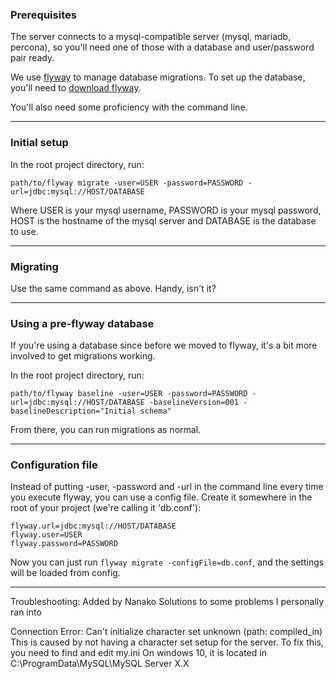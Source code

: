 ### Prerequisites

The server connects to a mysql-compatible server (mysql, mariadb, percona), so you'll need one of those with a database and user/password pair ready.

We use [flyway](https://flywaydb.org/) to manage database migrations. To set up the database, you'll need to [download flyway](https://flywaydb.org/getstarted/download.html).

You'll also need some proficiency with the command line.

---

### Initial setup

In the root project directory, run:

    path/to/flyway migrate -user=USER -password=PASSWORD -url=jdbc:mysql://HOST/DATABASE

Where USER is your mysql username, PASSWORD is your mysql password, HOST is the hostname of the mysql server and DATABASE is the database to use.

---

### Migrating

Use the same command as above. Handy, isn't it?

---

### Using a pre-flyway database

If you're using a database since before we moved to flyway, it's a bit more involved to get migrations working.

In the root project directory, run:

    path/to/flyway baseline -user=USER -password=PASSWORD -url=jdbc:mysql://HOST/DATABASE -baselineVersion=001 -baselineDescription="Initial schema"

From there, you can run migrations as normal.

---

### Configuration file

Instead of putting -user, -password and -url in the command line every time you execute flyway, you can use a config file. Create it somewhere in the root of your project (we're calling it 'db.conf'):

    flyway.url=jdbc:mysql://HOST/DATABASE
    flyway.user=USER
    flyway.password=PASSWORD

Now you can just run `flyway migrate -configFile=db.conf`, and the settings will be loaded from config.


---

Troubleshooting:
Added by Nanako
Solutions to some problems I personally ran into

Connection Error: Can't initialize character set unknown (path: compiled_in)
This is caused by not having a character set setup for the server. To fix this, you need to find and edit my.ini
On windows 10, it is located in C:\ProgramData\MySQL\MySQL Server X.X
